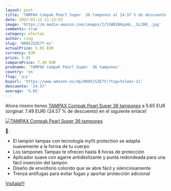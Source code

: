 ```yaml
---
layout: post
title: 'TAMPAX Compak Pearl Super  36 tampones al 24.57 % de descuento'
date: 2021-01-12 11:13:53
image: 'https://m.media-amazon.com/images/I/51WB1BAquHL._SL200_.jpg'
comments: true
category: ofertas
author: ring
slug: 'B00XJSZE7Y-es'
actualPrice: 5.65 EUR
currency: EUR
price: 5.65
comparePrice: 7.49 EUR
prodname: 'TAMPAX Compak Pearl Super  36 tampones'
country: 'es'
flag: '🇪🇸'
buyurl: 'https://www.amazon.es/dp/B00XJSZE7Y/?tag=tolees-21'
descuento: '24.57'
average: '5.65'
---
```


Ahora mismo tienes [TAMPAX Compak Pearl Super  36 tampones](https://www.amazon.es/dp/B00XJSZE7Y/?tag=tolees-21) a 5.65 EUR (original: 7.49 EUR) (24.57 %  de descuento) en el siguiente enlace!

[![TAMPAX Compak Pearl Super  36 tampones](https://m.media-amazon.com/images/I/51WB1BAquHL._SL200_.jpg)](https://www.amazon.es/dp/B00XJSZE7Y/?tag=tolees-21)

🔎:

- El tampón tampax con tecnología myfit protection se adapta suavemente a la forma de tu cuerpo
- Los tampones Tampax te ofrecen hasta 8 horas de protección
- Aplicador suave con agarre antideslizante y punta redondeada para una fácil inserción del tampón
- Diseño de envoltorio colorido que se abre fácil y silenciosamente
- Trenza antifugas para evitar fugas y aportar protección adicional

[Visítala!!!](https://www.amazon.es/dp/B00XJSZE7Y/?tag=tolees-21)
